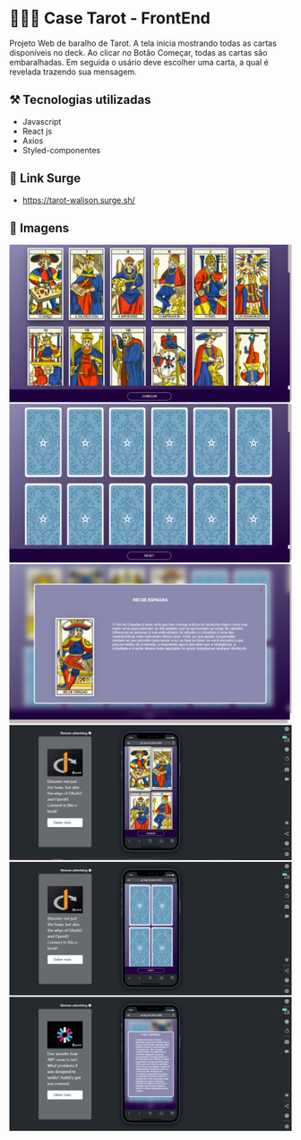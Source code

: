 # 🧙🏼‍♂️ Case Tarot - FrontEnd

Projeto Web de baralho de Tarot. A tela inicia mostrando todas as cartas disponíveis no deck. Ao clicar no Botão Começar, todas as cartas são embaralhadas. Em seguida o usário deve escolher uma carta, a qual é revelada trazendo sua mensagem. 

## ⚒ Tecnologias utilizadas
- Javascript
- React js
- Axios
- Styled-componentes

## 🔗 Link Surge
- https://tarot-walison.surge.sh/

## 📸 Imagens
<img src="src\images\imagem1.PNG"/>
<img src="src\images\imagem2.PNG"/>
<img src="src\images\imagem3.PNG"/>
<img src="src\images\cel1.PNG"/>
<img src="src\images\cel2.PNG"/>
<img src="src\images\cel3.PNG"/>
